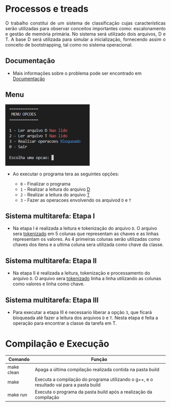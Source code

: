 # Processos e treads

<p align="justify">
	O trabalho constitui de um sistema de classificação cujas características serão utilizadas para observar conceitos importantes como: escalonamento e gestão de memória primária. No sistema será utilizado dois arquivos, D e T. A base D será utilizada para simular a inicialização, fornecendo assim o conceito de bootstrapping, tal como no sistema operacional.
</p>

## Documentação

- Mais informações sobre o problema pode ser encontrado em [Documentação](https://github.com/danieldiv/processos-e-treads/blob/main/README-DOC.md)

## Menu

![Scrennshot](src/files/imgs/menuPrincipal.png)

- Ao executar o programa tera as seguintes opções:

  - `0` - Finalizar o programa
  - `1` - Realizar a leitura do arquivo [D](https://github.com/danieldiv/processos-e-treads/blob/main/src/files/D.csv)
  - `2` - Realizar a leitura do arquivo [T](https://github.com/danieldiv/processos-e-treads/blob/main/src/files/T.csv)
  - `3` - Fazer as operacoes envolvendo os arquivod `D` e `T`

## Sistema multitarefa: Etapa I

- Na etapa I é realizada a leitura e tokenização do arquivo `D`. O arquivo sera [tokenizado](https://github.com/danieldiv/processos-e-treads/blob/main/src/util.hpp#L44) em 5 colunas que representam as chaves e as linhas representam os valores. As 4 primeiras colunas serão utilizadas como chaves dos itens e a ultima coluna sera utilizada como chave da classe.

## Sistema multitarefa: Etapa II

- Na etapa II é realizada a leitura, tokenização e processamento do arquivo `D`. O arquivo sera [tokenizado](https://github.com/danieldiv/processos-e-treads/blob/main/src/util.hpp#L82) linha a linha utilizando as colunas como valores e linha como chave.

## Sistema multitarefa: Etapa III

- Para executar a etapa III é necessario liberar a opção `3`, que ficará bloqueada até fazer a leitura dos arquivos `D` e `T`. Nesta etapa é feita a operação para encontrar a classe da tarefa em T.

# Compilação e Execução

| Comando    | Função                                                                                  |
| ---------- | --------------------------------------------------------------------------------------- |
| make clean | Apaga a última compilação realizada contida na pasta build                              |
| make       | Executa a compilação do programa utilizando o g++, e o resultado vai para a pasta build |
| make run   | Executa o programa da pasta build após a realização da compilação                       |
